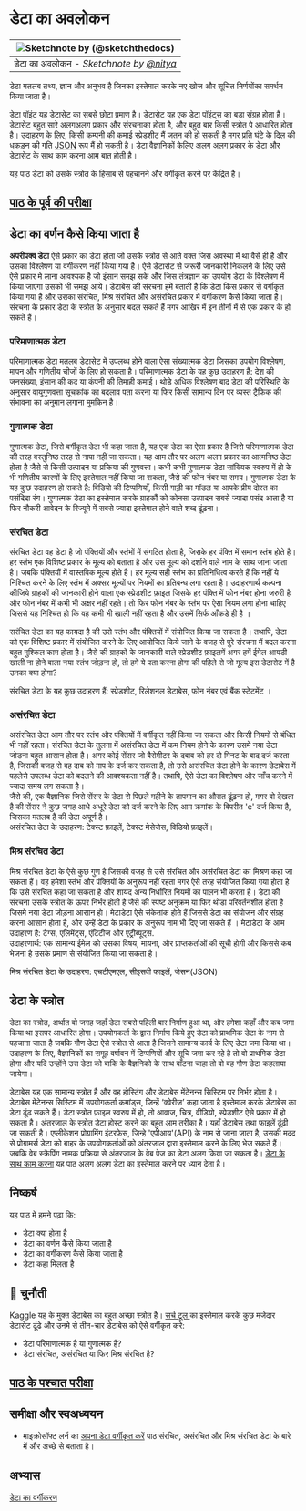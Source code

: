 # डेटा का अवलोकन 
|![ Sketchnote by [(@sketchthedocs)](https://sketchthedocs.dev) ](../../../sketchnotes/03-DefiningData.png)|
|:---:|
|डेटा का अवलोकन  - _Sketchnote by [@nitya](https://twitter.com/nitya)_ |

डेटा मतलब तथ्य, ज्ञान और अनुभव है जिनका इस्तेमाल करके नए खोज और सूचित निर्णयोंका समर्थन किया जाता है।

डेटा पॉइंट यह डेटासेट का सबसे छोटा प्रमाण है। डेटासेट यह एक डेटा पॉइंट्स का बड़ा संग्रह होता है। डेटासेट बहुत सारे अलगअलग प्रकार और संरचनाका होता है, और बहुत बार किसी स्त्रोत पे आधारित होता है। उदाहरण के लिए, किसी कम्पनी की कमाई स्प्रेडशीट मैं जतन की हो सकती है मगर प्रति घंटे के दिल की धकड़न की गति [JSON](https://stackoverflow.com/questions/383692/what-is-json-and-what-is-it-used-for/383699#383699) रूप मैं हो सकती है। डेटा वैज्ञानिकों केलिए अलग अलग प्रकार के डेटा और डेटासेट के साथ काम करना आम बात होती है। 

यह पाठ डेटा को उसके स्त्रोत के हिसाब से पहचानने और वर्गीकृत करने पर केंद्रित है।

## [पाठ के पूर्व की परीक्षा](https://red-water-0103e7a0f.azurestaticapps.net/quiz/4)

## डेटा का वर्णन कैसे किया जाता है 
**अपरीपक्व डेटा** ऐसे प्रकार का डेटा होता जो उसके स्त्रोत से आते वक्त जिस अवस्था में था वैसे ही है और उसका विश्लेषण या वर्गीकरण नहीं किया गया है। ऐसे डेटासेट से जरूरी जानकारी निकलने के लिए उसे ऐसे प्रकार मे लाना आवश्यक है जो इंसान समझ सके और जिस तंत्रज्ञान का उपयोग डेटा के विश्लेषण में किया जाएगा उसको भी समझ आये। डेटाबेस की संरचना हमें बताती है कि डेटा किस प्रकार से वर्गीकृत किया गया है और उसका संरचित, मिश्र संरचित और असंरचित प्रकार में वर्गीकरण कैसे किया जाता है। संरचना के प्रकार डेटा के स्त्रोत के अनुसार बदल सकते हैं मगर आखिर में इन तीनों में से एक प्रकार के हो सकते हैं। 

### परिमाणात्मक डेटा 
परिमाणात्मक डेटा मतलब डेटासेट में उपलब्ध होने वाला ऐसा संख्यात्मक डेटा जिसका उपयोग विश्लेषण, मापन और गणितीय चीजों के लिए हो सकता है। परिमाणात्मक डेटा के यह कुछ उदाहरण हैं: देश की जनसंख्या, इंसान की कद या कंपनी की तिमाही कमाई। थोडे अधिक विश्लेषण बाद डेटा की परिस्थिति के अनुसार वायुगुणवत्ता सूचकांक का बदलाव पता करना या फिर किसी सामान्य दिन पर व्यस्त ट्रैफिक की संभावना का अनुमान लगाना मुमकिन है।   

### गुणात्मक डेटा 
गुणात्मक डेटा, जिसे वर्गीकृत डेटा भी कहा जाता है,  यह एक डेटा का ऐसा प्रकार है जिसे परिमाणात्मक डेटा की तरह वस्तुनिष्ठ तरह से नापा नहीं जा सकता। यह आम तौर पर अलग अलग प्रकार का आत्मनिष्ठ डेटा होता है जैसे से किसी उत्पादन या प्रक्रिया की गुणवत्ता। कभी कभी गुणात्मक डेटा सांख्यिक स्वरुप में हो के भी गणितीय कारणों के लिए इस्तेमाल नहीं किया जा सकता, जैसे की फोन नंबर या समय। गुणात्मक डेटा के यह कुछ उदाहरण हो सकते है: विडियो की टिप्पणियाँ,  किसी गाड़ी का मॉडल या आपके प्रीय दोस्त का पसंदिदा रंग। गुणात्मक डेटा का इस्तेमाल करके ग्राहकौं को कोनसा उत्पादन सबसे ज्यादा पसंद आता है या फिर नौकरी आवेदन के रिज्यूमे में सबसे ज्यादा इस्तेमाल होने वाले शब्द ढूंढ़ना।

### संरचित डेटा 
संरचित डेटा वह डेटा है जो पंक्तियों और स्तंभों में संगठित होता है, जिसके हर पंक्ति में समान स्तंभ होते है। हर स्तंभ एक विशिष्ट प्रकार के मूल्य को बताता है और उस मूल्य को दर्शाने वाले नाम के साथ जाना जाता है। जबकि पंक्तियौं में वास्तविक मूल्य होते है। हर मूल्य सही स्तंभ का प्रतिनिधित्व करते हैं कि नहीं ये निश्चित करने के लिए स्तंभ में अक्सर मूल्यों पर नियमों का प्रतिबन्ध लगा रहता है। उदाहरणार्थ कल्पना कीजिये ग्राहकों की जानकारी होने वाला एक स्प्रेडशीट फ़ाइल जिसके हर पंक्ति में फोन नंबर होना जरुरी है और फोन नंबर में कभी भी अक्षर नहीं रहते। तो फिर फोन नंबर के स्तंभ पर ऐसा नियम लगा होना चाहिए जिससे यह निश्चित हो कि वह कभी भी खाली नहीं रहता है और उसमें सिर्फ आँकडे ही है ।

सरंचित डेटा का यह फायदा है की उसे स्तंभ और पंक्तियों में संयोजित किया जा सकता है। तथापि, डेटा को एक विशिष्ट प्रकार में संयोजित करने के लिए आयोजित किये जाने के वजह से पुरे संरचना में बदल करना बहुत मुश्किल काम होता है। जैसे की ग्राहकों के जानकारी वाले स्प्रेडशीट फ़ाइलमें अगर हमें ईमेल आयडी खाली ना होने वाला नया स्तंभ जोड़ना हो, तो हमे ये पता करना होगा की पहिले से जो मूल्य इस डेटासेट में है उनका क्या होगा?  

संरचित डेटा के यह कुछ उदाहरण हैं: स्प्रेडशीट, रिलेशनल डेटाबेस, फोन नंबर एवं बैंक स्टेटमेंट ।

### असंरचित डेटा
असंरचित डेटा आम तौर पर स्तंभ और पंक्तियों में वर्गीकृत नहीं किया जा सकता और किसी नियमों से बंधित भी नहीं रहता। संरचित डेटा के तुलना में असंरचित डेटा में कम नियम होने के कारण उसमे नया डेटा जोडना बहुत आसान होता है। अगर कोई सेंसर जो बैरोमीटर के दबाव को हर दो मिनट के बाद दर्ज करता है, जिसकी वजह से वह दाब को माप के दर्ज कर सकता है, तो उसे असंरचित डेटा होने के कारण डेटाबेस में पहलेसे उपलब्ध डेटा को बदलने की आवश्यकता नहीं है। तथापि, ऐसे डेटा का विश्लेषण और जाँच करने में ज्यादा समय लग सकता है।  
जैसे की, एक वैज्ञानिक जिसे सेंसर के डेटा से पिछले महीने के तापमान का औसत ढूंढ़ना हो, मगर वो देखता है की सेंसर ने कुछ जगह आधे अधूरे डेटा को दर्ज करने के लिए आम क्रमांक के विपरीत 'e' दर्ज किया है, जिसका मतलब है की डेटा अपूर्ण है।  
असंरचित डेटा के उदाहरण: टेक्स्ट फ़ाइलें, टेक्स्ट मेसेजेस, विडियो फ़ाइलें।

### मिश्र संरचित डेटा 
मिश्र संरचित डेटा के ऐसे कुछ गुण है जिसकी वजह से उसे संरचित और असंरचित डेटा का मिश्रण कहा जा सकता हैं। वह हमेशा स्तंभ और पंक्तियों के अनुरूप नहीं रहता मगर ऐसे तरह संयोजित किया गया होता है कि उसे संरचित कहा जा सकता है और शायद अन्य निर्धारित नियमों का पालन भी करता है। डेटा की संरचना उसके स्त्रोत के ऊपर निर्भर होती है जैसे की स्पष्ट अनुक्रम या फिर थोडा परिवर्तनशील होता है जिसमे नया डेटा जोड़ना आसान हो। मेटाडेटा ऐसे संकेतांक होते हैं जिससे डेटा का संयोजन और संग्रह करना आसान होता है, और उन्हें डेटा के प्रकार के अनुरूप नाम भी दिए जा सकते हैं । मेटाडेटा के आम उदाहरण है: टैग्स, एलिमेंट्स, एंटिटीज और एट्रीब्यूट्स.  
उदाहरणार्थ: एक सामान्य ईमेल को उसका विषय, मायना, और प्राप्तकर्ताओं की सूची होगी और किससे कब भेजना है उसके प्रमाण से संयोजित किया जा सकता है। 

मिश्र संरचित डेटा के उदाहरण: एचटीएमएल, सीइसवी फाइलें, जेसन(JSON)

## डेटा के स्त्रोत 
डेटा का स्त्रोत, अर्थात वो जगह जहाँ डेटा सबसे पहिली बार निर्माण हुआ था, और हमेशा कहाँ और कब जमा किया था इसपर आधारित होगा। उपयोगकर्ता के द्वारा निर्माण किये हुए डेटा को प्राथमिक डेटा के नाम से पहचाना जाता है जबकि गौण डेटा ऐसे स्त्रोत से आता है जिसने सामान्य कार्य के लिए डेटा जमा किया था। उदाहरण के लिए, वैज्ञानिकों का समूह वर्षावन में टिप्पणियों और सूचि जमा कर रहे है तो वो प्राथमिक डेटा होगा और यदि उन्होंने उस डेटा को बाकि के वैज्ञनिको के साथ बाँटना चाहा तो वो वह गौण डेटा कहलाया जायेगा।  

डेटाबेस यह एक सामान्य स्त्रोत है और वह होस्टिंग और डेटाबेस मेंटेनन्स सिस्टिम पर निर्भर होता है। डेटाबेस मेंटेनन्स सिस्टिम में उपयोगकर्ता कमांड्स, जिन्हें ‘क्वेरीज़’ कहा जाता है इस्तेमाल करके डेटाबेस का डेटा ढूंढ सकते हैं। डेटा स्त्रोत फ़ाइल स्वरुप में हो, तो आवाज, चित्र, वीडियो, स्प्रेडशीट ऐसे प्रकार में हो सकता है। अंतरजाल के स्त्रोत डेटा होस्ट करने का बहुत आम तरीका है। यहाँ डेटाबेस तथा फाइलें ढूंढी जा सकती है। एप्लीकेशन प्रोग्रामिंग इंटरफेस, जिन्हे 'एपीआय'(API) के नाम से जाना जाता है, उसकी मदद से प्रोग्रामर्स डेटा को बाहर के उपयोगकर्ताओं को अंतरजाल द्वारा इस्तेमाल करने के लिए भेज सकते हैं। जबकि वेब स्क्रैपिंग नामक प्रक्रिया से अंतरजाल के वेब पेज का डेटा अलग किया जा सकता है। [डेटा के साथ काम करना](https://github.com/microsoft/Data-Science-For-Beginners/tree/main/2-Working-With-Data) यह पाठ अलग अलग डेटा का इस्तेमाल करने पर ध्यान देता है।
## निष्कर्ष 
यह पाठ में हमने पढ़ा कि:
- डेटा क्या होता है 
- डेटा का वर्णन कैसे किया जाता है
- डेटा का वर्गीकरण कैसे किया जाता है 
- डेटा कहा मिलता है 

## 🚀 चुनौती
Kaggle यह के मुक्त डेटाबेस का बहुत अच्छा स्त्रोत है। [सर्च टूल ](https://www.kaggle.com/datasets) का इस्तेमाल करके कुछ मजेदार डेटासेट ढूंढे और उनमे से तीन-चार डेटाबेस को ऐसे वर्गीकृत करे:
- डेटा परिमाणात्मक है या गुणात्मक है?
- डेटा संरचित, असंरचित या फिर मिश्र संरचित है?

## [पाठ के पश्चात परीक्षा](https://red-water-0103e7a0f.azurestaticapps.net/quiz/5)

## समीक्षा और स्वअध्ययन
- माइक्रोसॉफ्ट लर्न का [अपना डेटा वर्गीकृत करें](https://docs.microsoft.com/en-us/learn/modules/choose-storage-approach-in-azure/2-classify-data) पाठ संरचित, असंरचित और मिश्र संरचित डेटा के बारे में और अच्छे से बताता है। 

## अभ्यास 
[डेटा का वर्गीकरण](assignment.hi.md)
